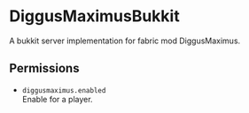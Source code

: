 # DiggusMaximusBukkit
A bukkit server implementation for fabric mod DiggusMaximus.

## Permissions
- `diggusmaximus.enabled`  
Enable for a player.
